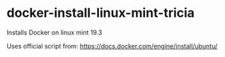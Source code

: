 # docker-install-linux-mint-tricia

Installs Docker on linux mint 19.3

Uses official script from:
https://docs.docker.com/engine/install/ubuntu/

